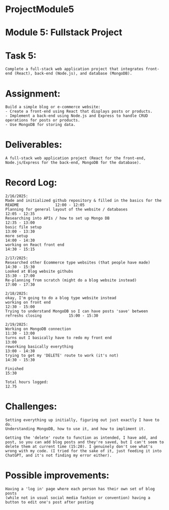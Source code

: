 # ProjectModule5
# Module 5: Fullstack Project
# Task 5:
    Complete a full-stack web application project that integrates front-end (React), back-end (Node.js), and database (MongoDB).

# Assignment:
    Build a simple blog or e-commerce website:
    - Create a front-end using React that displays posts or products.
    - Implement a back-end using Node.js and Express to handle CRUD operations for posts or products.
    - Use MongoDB for storing data.

# Deliverables:
    A full-stack web application project (React for the front-end, Node.js/Express for the back-end, MongoDB for the database).


# Record Log:
    2/16/2025:
    Made and initialized github repository & filled in the basics for the README                12:00 - 12:05
    Planning for general layout of the website / databases                                      12:05 - 12:35
    Researching into APIs / how to set up Mongo DB                                              12:35 - 13:00
    basic file setup                                                                            13:00 - 13:30
    more setup                                                                                  14:00 - 14:30
    working on React front end                                                                  14:30 - 15:15

    2/17/2025:
    Researched other Ecommerce type websites (that people have made)                            14:30 - 15:30
    Looked at Blog website githubs                                                              15:30 - 17:00
    Re-planning from scratch (might do a blog website instead)                                  17:00 - 17:30

    2/18/2025:
    okay, I'm going to do a blog type website instead
    working on front end                                                                        12:30 - 15:00
    Trying to understand MongoDB so I can have posts 'save' between refreshs closing            15:00 - 15:30

    2/19/2025:
    Working on MongoDB connection                                                               11:30 - 13:00
    turns out I basically have to redo my front end                                             13:00
    reworking basically everything                                                              13:00 - 14:30
    trying to get my 'DELETE' route to work (it's not)                                          14:30 - 15:30

    Finished                                                                                    15:30

    Total hours logged:                                                                         12.75

# Challenges:
    Setting everything up initially, figuring out just exactly I have to do.
    Understanding MongoDB, how to use it, and how to impliment it.

    Getting the 'delete' route to function as intended, I have add, and post, so you can add blog posts and they're saved, but I can't seem to delete them at current time (15:20). I genuinely don't see what's wrong with my code. (I tried for the sake of it, just feeding it into ChatGPT, and it's not finding my error either).

# Possible improvements:
    Having a 'log in' page where each person has their own set of blog posts
    (while not in usual social media fashion or convention) having a button to edit one's post after posting